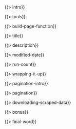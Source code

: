 {{> intro}}

{{> tools}}

{{> build-page-function}}

{{> title}}

{{> description}}

{{> modified-date}}

{{> run-count}}

{{> wrapping-it-up}}

{{> pagination-intro}}

{{> pagination}}

{{> downloading-scraped-data}}

{{> bonus}}

{{> final-word}}
